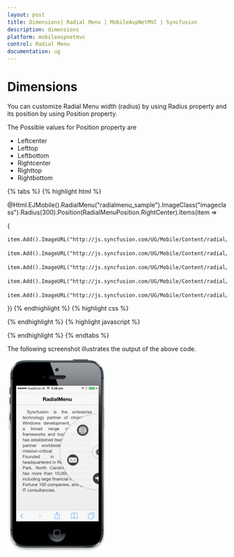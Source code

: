 ```yaml
---
layout: post
title: Dimensions| Radial Menu | MobileAspNetMVC | Syncfusion
description: dimensions
platform: mobileaspnetmvc
control: Radial Menu
documentation: ug
---
```


# Dimensions

You can customize Radial Menu width (radius) by using Radius property and its position by using Position property.

The Possible values for Position property are

* Leftcenter
* Lefttop
* Leftbottom
* Rightcenter   
* Righttop
* Rightbottom

{% tabs %}
{% highlight html %}


@Html.EJMobile().RadialMenu("radialmenu_sample").ImageClass("imageclass").Radius(300).Position(RadialMenuPosition.RightCenter).Items(item =>

{

    item.Add().ImageURL("http://js.syncfusion.com/UG/Mobile/Content/radial/ios7/light/social.png");

    item.Add().ImageURL("http://js.syncfusion.com/UG/Mobile/Content/radial/ios7/light/music.png");

    item.Add().ImageURL("http://js.syncfusion.com/UG/Mobile/Content/radial/ios7/light/direction.png");

    item.Add().ImageURL("http://js.syncfusion.com/UG/Mobile/Content/radial/ios7/light/message.png");

    item.Add().ImageURL("http://js.syncfusion.com/UG/Mobile/Content/radial/ios7/light/browser.png");

})
{% endhighlight  %}
{% highlight css %}
<style>

    .imageclass {

            background: url("http://js.syncfusion.com/UG/Mobile/Content/radial/radialSettings.png");

            background-position: center;

            background-repeat: no-repeat;

        }

</style>
{% endhighlight %}
{% highlight javascript %}
<script>

    function click(e) {

        $("#radialmenu_sample").ejmRadialMenu("menuHide");

    }

</script>

{% endhighlight %}
{% endtabs %}


The following screenshot illustrates the output of the above code.

![](Dimensions_images/Dimensions_img1.png)



